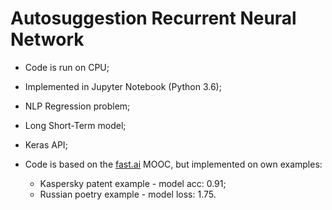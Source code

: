 # Autosuggestion Recurrent Neural Network 

- Code is run on CPU;
- Implemented in Jupyter Notebook (Python 3.6);
- NLP Regression problem;

- Long Short-Term model; 
- Keras API;

- Code is based on the [fast.ai](https://github.com/fastai) MOOC, but implemented on own examples:
    - Kaspersky patent example - model acc: 0.91;
    - Russian poetry example - model loss: 1.75.
